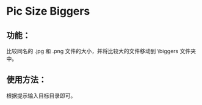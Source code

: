 # Pic Size Biggers
## 功能：
比较同名的 .jpg 和 .png 文件的大小，并将比较大的文件移动到 \biggers 文件夹中。

## 使用方法：
根据提示输入目标目录即可。